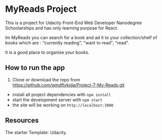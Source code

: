 # MyReads Project

This is a project for Udacity Front-End Web Developer Nanodegree Schoolarships and has only learning purpose for React.

Im MyReads you can search for a book and ad it to your collection/shelf of books which are :
 "currently reading",
 "want to read",
 "read".

It is a good place to organise your books.


## How to run the app

1. Clone or download the repo from https://github.com/windflykida/Project-7-My-Reads.git

* install all project dependencies with `npm install`
* start the development server with `npm start`
* the site will be working on `http://localhost:3000`

##  Resources

The starter Template: Udacity.
